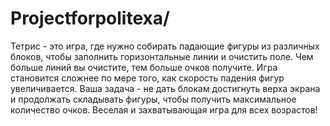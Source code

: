 # Projectforpolitexa/
Тетрис - это игра, где нужно собирать падающие фигуры из различных блоков, чтобы заполнить горизонтальные линии и очистить поле. Чем больше линий вы очистите, тем больше очков получите. Игра становится сложнее по мере того, как скорость падения фигур увеличивается. Ваша задача - не дать блокам достигнуть верха экрана и продолжать складывать фигуры, чтобы получить максимальное количество очков. Веселая и захватывающая игра для всех возрастов!
